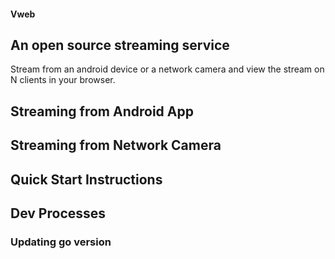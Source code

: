 #### Vweb

## An open source streaming service

Stream from an android device or a network camera and view the stream on N clients in your browser.

## Streaming from Android App

## Streaming from Network Camera

## Quick Start Instructions

## Dev Processes

### Updating go version



### 
